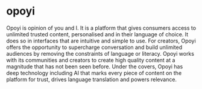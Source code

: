 # opoyi
Opoyi is opinion of you and I. It is a platform that gives consumers access to unlimited trusted content, personalised and in their language of choice. It does so in interfaces that are intuitive and simple to use. For creators, Opoyi offers the opportunity to supercharge conversation and build unlimited audiences by removing the constraints of language or literacy. Opoyi works with its communities and creators to create high quality content at a magnitude that has not been seen before.  Under the covers, Opoyi has deep technology including AI that marks every piece of content on the platform for trust, drives language translation and powers relevance.
